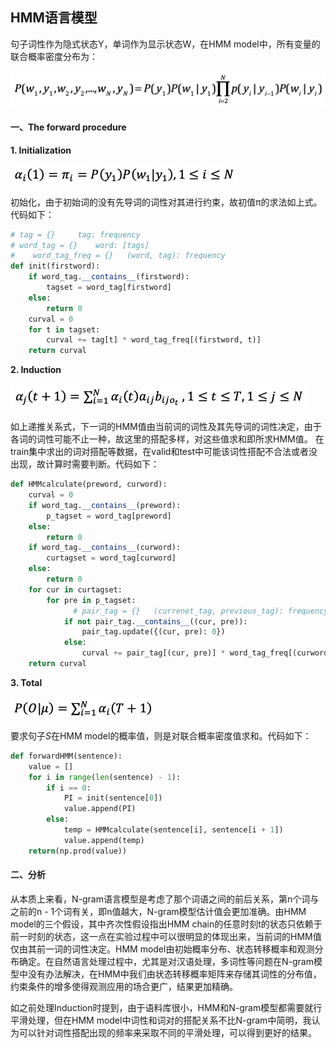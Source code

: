 ## HMM语言模型

句子词性作为隐式状态Y，单词作为显示状态W，在HMM model中，所有变量的联合概率密度分布为：

![HMM](HMM.png)

#### 一、The forward procedure

**1. Initialization**

![initialization](initialization.png)

初始化，由于初始词的没有先导词的词性对其进行约束，故初值π的求法如上式。代码如下：

```python
# tag = {}     tag: frequency
# word_tag = {}    word: [tags]
#    word_tag_freq = {}   (word, tag): frequency
def init(firstword):
    if word_tag.__contains__(firstword):
        tagset = word_tag[firstword]
    else:
        return 0
    curval = 0
    for t in tagset:
        curval += tag[t] * word_tag_freq[(firstword, t)]
    return curval
```

**2. Induction**

![induction](induction.png)

如上递推关系式，下一词的HMM值由当前词的词性及其先导词的词性决定，由于各词的词性可能不止一种，故这里的搭配多样，对这些值求和即所求HMM值。 在train集中求出的词对搭配等数据，在valid和test中可能该词性搭配不合法或者没出现，故计算时需要判断。代码如下：

```python
def HMMcalculate(preword, curword):
    curval = 0
    if word_tag.__contains__(preword):
        p_tagset = word_tag[preword]
    else:
        return 0
    if word_tag.__contains__(curword):
        curtagset = word_tag[curword]
    else:
        return 0
    for cur in curtagset:
        for pre in p_tagset:
              # pair_tag = {}   (currenet_tag, previous_tag): frequency
            if not pair_tag.__contains__((cur, pre)):
                pair_tag.update({(cur, pre): 0})
            else:
                curval += pair_tag[(cur, pre)] * word_tag_freq[(curword, cur)]
    return curval
```

**3. Total**

![total](total.png)

要求句子*S*在HMM model的概率值，则是对联合概率密度值求和。代码如下：

```python
def forwardHMM(sentence):
    value = []
    for i in range(len(sentence) - 1):
        if i == 0:
            PI = init(sentence[0])
            value.append(PI)
        else:
            temp = HMMcalculate(sentence[i], sentence[i + 1])
            value.append(temp)
    return(np.prod(value))
```

#### 二、分析

从本质上来看，N-gram语言模型是考虑了那个词语之间的前后关系，第n个词与之前的n - 1个词有关，即n值越大，N-gram模型估计值会更加准确。由HMM model的三个假设，其中齐次性假设指出HMM chain的任意时刻t的状态只依赖于前一时刻的状态，这一点在实验过程中可以很明显的体现出来，当前词的HMM值仅由其前一词的词性决定。HMM model由初始概率分布、状态转移概率和观测分布确定。在自然语言处理过程中，尤其是对汉语处理，多词性等问题在N-gram模型中没有办法解决，在HMM中我们由状态转移概率矩阵来存储其词性的分布值，约束条件的增多使得观测应用的场合更广，结果更加精确。

如之前处理Induction时提到，由于语料库很小，HMM和N-gram模型都需要就行平滑处理，但在HMM model中词性和词对的搭配关系不比N-gram中简明，我认为可以针对词性搭配出现的频率来采取不同的平滑处理，可以得到更好的结果。
